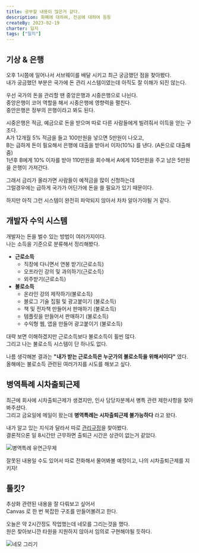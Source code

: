 ```yaml
---
title: 공부할 내용이 많은거 같다.
description: 화폐에 대하여, 전공에 대하여 등등
createBy: 2023-02-19
charter: 일지
tags: ["일지"]
---
```


## 기상 & 은행

오후 1시쯤에 일어나서 서브웨이를 배달 시키고 최근 궁금했던 점을 찾아봤다.  
내가 궁금했던 부분은 국가에 돈 관리 시스템이였는데 아직도 잘 이해가 되진 않는다.

우선 국가의 돈을 관리할 땐 중앙은행과 시중은행으로 나뉜다.  
중앙은행이 코어 역할을 해서 시중은행에 영향력을 펼친다.  
중안은행은 정부의 은행이라고 봐도 된다.

시중은행은 적금, 예금으로 돈을 받으며 따로 다른 사람들에게 빌려줘서 이득을 얻는 구조다.  
A가 12개월 5% 적금을 들고 100만원을 넣으면 5만원이 나오고,  
B는 급하게 돈이 필요해서 은행에 대출을 받아서 이자(10%) 를 낸다. (A돈으로 대출해줌)  
1년후 B에게 10% 이자를 받아 110만원을 회수해서 A에게 105만원을 주고 남은 5만원을 은행이 가져간다.

그래서 금리가 올라가면 사람들이 예적금을 많이 신청하는데  
그럴경우에는 급하게 국가가 어딘가에 돈을 쓸 필요가 있기 때문이다.

하지만 아직 그런 시스템이 완전히 파악되지 않아서 차차 알아가야될 거 같다.

## 개발자 수익 시스템

개발자는 돈을 벌수 있는 방법이 여러가지이다.  
나는 소득을 기준으로 분류해서 정리해봤다.

- **근로소득**
  - 직장에 다니면서 연봉 받기(근로소득)
  - 오프라인 강의 및 과의하기(근로소득)
  - 외주받기(근로소득)
- **불로소득**
  - 온라인 강의 제작하기(불로소득)
  - 블로그 기술 집필 및 광고붙이기 (불로소득)
  - 책 및 전자책 만들어서 판매하기 (불로소득)
  - 템플릿을 만들어서 판매하기 (불로소득)
  - 수익형 웹, 앱을 만들어 광고붙이기 (불로소득)

대략 보면 이해하겠지만 근로소득보다 불로소득이 휠씬 많다.  
그리고 나는 불로소득 시스템이 단 하나도 없다.

나름 생각해본 결과는 **"내가 받는 근로소득은 누군가의 불로소득을 위해서이다"** 였다.  
올해에는 불로소득 관련된 여러가지를 시도를 해보고 싶다.

## 병역특례 시차출퇴근제

최근에 회사에 시차출퇴근제가 생겼지만, 인사 담당자분께서 병특 관련 제한사항을 찾아봐주셨다.  
그리고 금요일에 메일이 왔는데 **병역특례는 시차출퇴근제 불가능하다** 라고 왔다.

내가 알고 있는 지식과 달라서 따로 [관리규정](https://www.law.go.kr/%ED%96%89%EC%A0%95%EA%B7%9C%EC%B9%99/%EC%A0%84%EB%AC%B8%EC%97%B0%EA%B5%AC%EC%9A%94%EC%9B%90%EB%B0%8F%EC%82%B0%EC%97%85%EA%B8%B0%EB%8A%A5%EC%9A%94%EC%9B%90%EC%9D%98%EA%B4%80%EB%A6%AC%EA%B7%9C%EC%A0%95)을 찾아봤다.  
결론적으론 일 8시간만 근무하면 출퇴근 시간은 상관이 없는거 같았다.

![병역특례 유연근무제](https://user-images.githubusercontent.com/37059223/219957492-da8c1719-0ab0-4902-a429-534b133b6a7b.png)

잘못된 내용일 수도 있어서 따로 전화해서 물어봐볼 예정이고, 나의 시차출퇴근제를 지키자!

## 툴킷?

추상화 관련된 내용을 잘 다뤄보고 싶어서  
Canvas 로 한 번 복잡한 구조를 만들어볼려고 한다.

오늘은 약 2시간정도 작업했는데 네모를 그리는것을 했다.  
원은 찾아보니깐 타원을 지원하지 않아서 임의로 구현해야될 듯하다.

![네모 그리기](https://user-images.githubusercontent.com/37059223/219958462-cbcf9f02-11d1-47a1-94e1-f5ff17d87c46.gif)
